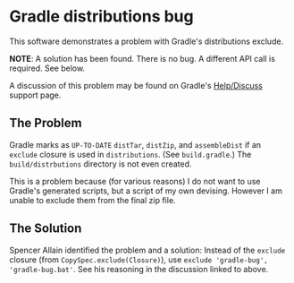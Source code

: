 # Gradle distributions bug

This software demonstrates a problem with Gradle's distributions exclude.

__NOTE__: A solution has been found. There is no bug. A different API call is required. See below.

A discussion of this problem may be found on Gradle's [Help/Discuss](https://discuss.gradle.org/t/distzip-always-up-to-date-with-exclude/25223) support page.

## The Problem

Gradle marks as `UP-TO-DATE` `distTar`, `distZip`, and `assembleDist` if an `exclude` closure is used in `distributions`. (See `build.gradle`.) The `build/distrbutions` directory is not even created.

This is a problem because (for various reasons) I do not want to use Gradle's generated scripts, but a script of my own devising. However I am unable to exclude them from the final zip file.

## The Solution

Spencer Allain identified the problem and a solution: Instead of the `exclude` closure (from `CopySpec.exclude(Closure)`), use `exclude 'gradle-bug', 'gradle-bug.bat'`. See his reasoning in the discussion linked to above.
